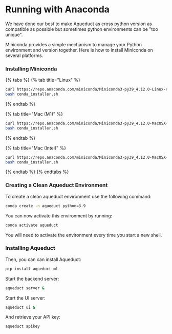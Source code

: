# Running with Anaconda

We have done our best to make Aqueduct as cross python version as compatible as possible but sometimes python environments can be "too unique".

Miniconda provides a simple mechanism to manage your Python environment and version together. Here is how to install Miniconda on several platforms.

### Installing Miniconda

{% tabs %}
{% tab title="Linux" %}
```bash
curl https://repo.anaconda.com/miniconda/Miniconda3-py39_4.12.0-Linux-x86_64.sh --output conda_installer.sh
bash conda_installer.sh
```
{% endtab %}

{% tab title="Mac (M1)" %}
```bash
curl https://repo.anaconda.com/miniconda/Miniconda3-py39_4.12.0-MacOSX-arm64.sh --output conda_installer.sh
bash conda_installer.sh
```
{% endtab %}

{% tab title="Mac (Intel)" %}
```bash
curl https://repo.anaconda.com/miniconda/Miniconda3-py39_4.12.0-MacOSX-x86_64.sh --output conda_installer.sh
bash conda_installer.sh
```
{% endtab %}
{% endtabs %}

### Creating a Clean Aqueduct Environment

To create a clean aqueduct environment use the following command:

```bash
conda create -n aqueduct python=3.9
```

You can now activate this environment by running:

```bash
conda activate aqueduct
```

You will need to activate the environment every time you start a new shell.

### Installing Aqueduct

Then, you can can install Aqueduct:

```bash
pip install aqueduct-ml
```

Start the backend server:

```bash
aqueduct server &
```

Start the UI server:

```bash
aqueduct ui &
```

And retrieve your API key:

```bash
aqueduct apikey
```
